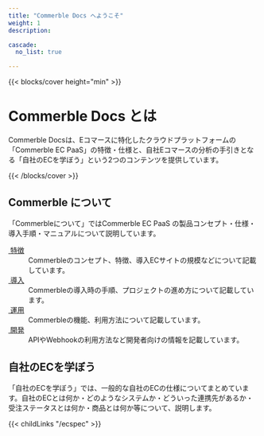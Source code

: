 ```yaml
---
title: "Commerble Docs へようこそ"
weight: 1
description: 

cascade:
  no_list: true

---
```


{{< blocks/cover height="min" >}}
<h1 class="display-1 mt-0 mt-md-5 pb-4">Commerble Docs とは</h1>

<!-- textlint-disable ja-technical-writing/sentence-length -->
Commerble Docsは、Eコマースに特化したクラウドプラットフォームの「Commerble EC PaaS」の特徴・仕様と、自社Eコマースの分析の手引きとなる「自社のECを学ぼう」という2つのコンテンツを提供しています。
<!-- textlint-enable ja-technical-writing/sentence-length -->

{{< /blocks/cover >}}

<section class="row td-box td-box--gradient td-box--height-auto linkbox">
  <div class="col-xs-12 col-sm-6 col-md-6 col-lg-6">
    <h1>Commerble について</h1>
    <p>「Commerbleについて」ではCommerble EC PaaS の製品コンセプト・仕様・導入手順・マニュアルについて説明しています。</p>
    <dl>
      <dt><a href="commerble/features"><i class="fa fa-shopping-cart"></i>&nbsp;特徴</a></dt>
      <dd>Commerbleのコンセプト、特徴、導入ECサイトの規模などについて記載しています。</dd>
      <dt><a href="commerble/introduction"><i class="fa fa-play"></i>&nbsp;導入</a></dt>
      <dd>Commerbleの導入時の手順、プロジェクトの進め方について記載しています。</dd>
      <dt><a href="commerble/management"><i class="fa fa-chart-bar"></i>&nbsp;運用</a></dt>
      <dd>Commerbleの機能、利用方法について記載しています。</dd>
      <dt><a href="commerble/development"><i class="fa fa-code"></i>&nbsp;開発</a></dt>
      <dd>APIやWebhookの利用方法など開発者向けの情報を記載しています。</dd>
    </dl>
  </div>
  <div class="col-xs-12 col-sm-6 col-md-6 col-lg-6">
    <h1>自社のECを学ぼう</h1>
    <p>「自社のECを学ぼう」では、一般的な自社のECの仕様についてまとめています。自社のECとは何か・どのようなシステムか・どういった連携先があるか・受注ステータスとは何か・商品とは何か等について、説明します。</p>
    {{< childLinks "/ecspec" >}}
  </div>
</section>





